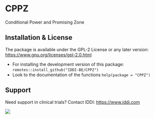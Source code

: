 # CPPZ
Conditional Power and Promising Zone

## Installation & License

The package is available under the GPL-2 License or any later version: https://www.gnu.org/licenses/gpl-2.0.html

- For installing the development version of this package: `remotes::install_github("IDDI-BE/CPPZ")`
- Look to the documentation of the functions `help(package = "CPPZ")`

## Support

Need support in clinical trials?
Contact IDDI: https://www.iddi.com

![](https://avatars3.githubusercontent.com/u/66465772?s=200&v=4)
